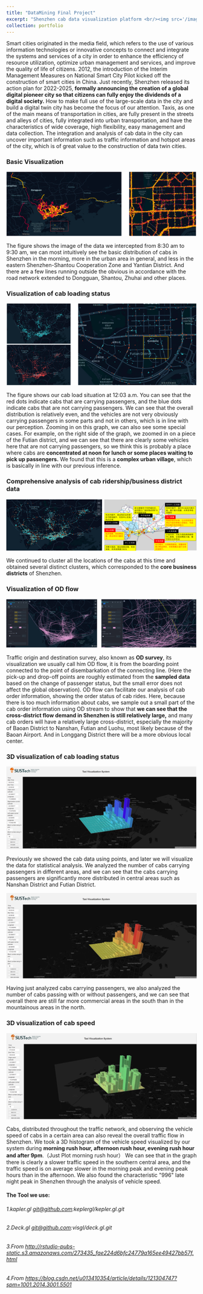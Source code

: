 ```yaml
---
title: "DataMining Final Project"
excerpt: "Shenzhen cab data visualization platform <br/><img src='/images/kp1.png' style='zoom:50%'> <img src='/images/kp2.png' style='zoom:50%'>"
collection: portfolio
---
```




Smart cities originated in the media field, which refers to the use of various information technologies or innovative concepts to connect and integrate the systems and services of a city in order to enhance the efficiency of resource utilization, optimize urban management and services, and improve the quality of life of citizens. 2012, the introduction of the Interim Management Measures on National Smart City Pilot kicked off the construction of smart cities in China. Just recently, Shenzhen released its action plan for 2022-2025, **formally announcing the creation of a global digital pioneer city so that citizens can fully enjoy the dividends of a digital society.** How to make full use of the large-scale data in the city and build a digital twin city has become the focus of our attention. Taxis, as one of the main means of transportation in cities, are fully present in the streets and alleys of cities, fully integrated into urban transportation, and have the characteristics of wide coverage, high flexibility, easy management and data collection. The integration and analysis of cab data in the city can uncover important information such as traffic information and hotspot areas of the city, which is of great value to the construction of data twin cities.



### Basic Visualization

![KDD1](/images/KDD1.png)

The figure shows the image of the data we intercepted from 8:30 am to 9:30 am, we can most intuitively see the basic distribution of cabs in Shenzhen in the morning, more in the urban area in general, and less in the eastern Shenzhen-Shantou Cooperation Zone and Yantian District. And there are a few lines running outside the obvious in accordance with the road network extended to Dongguan, Shantou, Zhuhai and other places.



### Visualization of cab loading status

![KDD2](/images/KDD2.png)

The figure shows our cab load situation at 12:03 a.m. You can see that the red dots indicate cabs that are carrying passengers, and the blue dots indicate cabs that are not carrying passengers. We can see that the overall distribution is relatively even, and the vehicles are not very obviously carrying passengers in some parts and not in others, which is in line with our perception. Zooming in on this graph, we can also see some special cases. For example, on the right side of the graph, we zoomed in on a piece of the Futian district, and we can see that there are clearly some vehicles here that are not carrying passengers, so we think this is probably a place where cabs are **concentrated at noon for lunch or some places waiting to pick up passengers.** We found that this is a **complex urban village**, which is basically in line with our previous inference.





### Comprehensive analysis of cab ridership/business district data

![KDD3](/images/KDD3.png)

We continued to cluster all the locations of the cabs at this time and obtained several distinct clusters, which corresponded to the **core business** **districts** of Shenzhen.





### Visualization of OD flow

![KDD4](/images/KDD4.png)

Traffic origin and destination survey, also known as **OD survey**, its visualization we usually call him OD flow, it is from the boarding point connected to the point of disembarkation of the connecting line. (Here the pick-up and drop-off points are roughly estimated from the **sampled data** based on the change of passenger status, but the small error does not affect the global observation). OD flow can facilitate our analysis of cab order information, showing the order status of cab rides. Here, because there is too much information about cabs, we sample out a small part of the cab order information using OD stream to show that **we can see that the cross-district flow demand in Shenzhen is still relatively large,** and many cab orders will have a relatively large cross-district, especially the majority of Baoan District to Nanshan, Futian and Luohu, most likely because of the Baoan Airport. And in Longgang District there will be a more obvious local center.



### 3D visualization of cab loading status

![KDD5](/images/KDD5.png)

Previously we showed the cab data using points, and later we will visualize the data for statistical analysis. We analyzed the number of cabs carrying passengers in different areas, and we can see that the cabs carrying passengers are significantly more distributed in central areas such as Nanshan District and Futian District.



![KDD7](/images/KDD7.png)

Having just analyzed cabs carrying passengers, we also analyzed the number of cabs passing with or without passengers, and we can see that overall there are still far more commercial areas in the south than in the mountainous areas in the north.





### 3D visualization of cab speed

![KDD6](/images/KDD6.png)

Cabs, distributed throughout the traffic network, and observing the vehicle speed of cabs in a certain area can also reveal the overall traffic flow in Shenzhen. We took a 3D histogram of the vehicle speed visualized by our system during **morning rush hour, afternoon rush hour, evening rush hour and after 9pm**.（Just Plot morning rush hour） We can see that in the graph there is clearly a slower traffic speed in the southern central area, and the traffic speed is on average slower in the morning peak and evening peak hours than in the afternoon. We also found the characteristic "996" late night peak in Shenzhen through the analysis of vehicle speed.



#### The Tool we use:

###### 1.kapler.gl git@github.com:keplergl/kepler.gl.git

###### 2.Deck.gl git@github.com:visgl/deck.gl.git

###### 3.From http://rstudio-pubs-static.s3.amazonaws.com/273435_fae224d6bfc24779a165ee49427bb57f.html

###### 4.From https://blog.csdn.net/u013410354/article/details/121304747?spm=1001.2014.3001.5501
